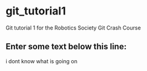# git_tutorial1
Git tutorial 1 for the Robotics Society Git Crash Course


Enter some text below this line:
--------------------
i dont know what is going on
